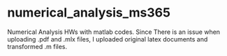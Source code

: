 # numerical_analysis_ms365
Numerical Analysis HWs with matlab codes.
Since There is an issue when uploading .pdf and .mlx files, I uploaded original latex documents and transformed .m files.
